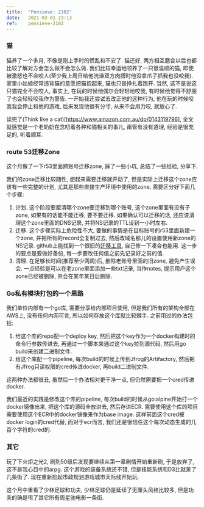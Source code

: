 ```yaml
---
title:  "Pensieve: 2102"
date:   2021-03-01 23:13
ref:    pensieve-2102
---
```


### 猫

猫养了一个多月, 不像是刚上手时的慌乱和不安了. 猫还好, 两方相互磨合以后也都比较了解对方会怎么做不会怎么做. 我们比较幸运地领养了一只很温顺的猫, 即使被激怒也不会咬人(至少我上周日给他洗澡双方肉搏时他没拿爪子抓我也没咬我). 家里小姑娘经常违背猫的意愿把猫抱起来, 猫也只是挣扎着跑开. 当然, 这不是说这只猫完全不会咬人, 事实上, 在玩的时候他偶尔会轻轻地咬我, 有时候他觉得不舒服了也会轻轻咬我作为警告. 一开始我还尝试去改正他的这种行为, 他在玩的时候咬我我会停止和他的游戏, 后来发现他很有分寸, 从来不会用力咬, 就放心了.

读完了(Think like a cat)[https://www.amazon.com.au/dp/0143119796], 全文就感觉是一个老奶奶在念叨着各种和猫相关的事儿, 甭管有没有道理, 经验是很充足的, 听着顺耳.

### route 53迁移Zone

这个月做了一下r53里面跨账号迁移zone, 踩了一些小坑, 总结了一些经验, 分享下.

我们的zone迁移比较随性, 想起来需要迁移就开动了, 但是实际上迁移这个zone应该有一些完整的计划, 尤其是那些直接生产环境中使用的zone, 需要区分好下面几个步骤:

1. 计划. 这个阶段要厘清哪个zone要迁移到哪个账号, 这个zone里面有没有子zone, 如果有的话能不能迁移, 要不要迁移. 如果确认可以迁移的话, 还应该清理这个zone里面的DNS记录, 并将NS记录的TTL设到一小时左右.
2. 迁移. 这个步骤实际上危险性不大, 要做的事情是在目标账号的r53里面新建一个zone, 并把所有的record全复制过去, 然后改域名那儿的设置使用新zone的NS记录. github上能找到一个很旧的[迁移工具](https://github.com/cosmin/route53-transfer), 自己修一下凑合也能用. 这一步的要点是要做好备份, 每一步要改任何值之前先记录好之前的值.
3. 清理. 在足够长时间(推荐至少两周)后, 删除老账号里面的旧zone, 避免产生误会. 一点经验是可以在老zone里面添加一些txt记录, 当作notes, 提示用户这个zone已经被删除, 并会在某年某日后删除.

### Go私有模块打包的一个思路

我们单位内部有一个go库, 需要分享给内部项目使用, 但是我们所有的架构全部在AWS上, 没有任何内网可言, 所以如何存放这个库就比较棘手. 之前用过的办法包括:

1. 给这个库的repo配一个deploy key, 然后把这个key作为一个docker构建时的命令行参数传进去, 再通过一个脚本来通过这个key拉到源代码, 然后用go build来创建二进制文件.
2. 给这个库配一个pipeline, 每次build的时候上传到Jfrog的Artifactory, 然后把有Jfrog只读权限的cred传进docker, 再build二进制文件.

这两种办法都很丑, 虽然后一个办法相对更干净一点, 但仍然需要把一个cred传进docker.

我们最近的实践是修改这个库的pipeline, 每次build的时候从go:alpine开始打一个docker镜像出来, 把这个库的源码全放进去, 然后存进ECR. 需要使用这个库的项目需要使用这个ECR中的docker镜像来作为base image. 这样前面这个cred被docker login的cred代替, 而对于ecr而言, 我们还是很信任这个每次动态生成的几百个字符的cred的.


### 其它

玩了下火炬之光2, 刷到50级后发现要继续从第一章剧情开始重新刷, 于是放弃了, 这不是我心目中的arpg. 这个游戏的装备系统还不错, 但是技能系统和D3比就差了几条街了. 现在重新捡起市政规划游戏城市天际线开始玩.

这个月中重看了少林足球和功夫, 少林足球仍是延续了无厘头风格比较多, 但是功夫的确是甩了其它所有周星驰电影一条街.
